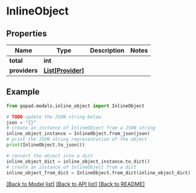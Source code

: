 # InlineObject


## Properties

Name | Type | Description | Notes
------------ | ------------- | ------------- | -------------
**total** | **int** |  | 
**providers** | [**List[Provider]**](Provider.md) |  | 

## Example

```python
from gopad.models.inline_object import InlineObject

# TODO update the JSON string below
json = "{}"
# create an instance of InlineObject from a JSON string
inline_object_instance = InlineObject.from_json(json)
# print the JSON string representation of the object
print(InlineObject.to_json())

# convert the object into a dict
inline_object_dict = inline_object_instance.to_dict()
# create an instance of InlineObject from a dict
inline_object_from_dict = InlineObject.from_dict(inline_object_dict)
```
[[Back to Model list]](../README.md#documentation-for-models) [[Back to API list]](../README.md#documentation-for-api-endpoints) [[Back to README]](../README.md)


